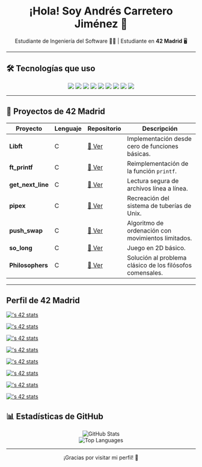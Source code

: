 <h1 align="center">¡Hola! Soy Andrés Carretero Jiménez 👋</h1>

<p align="center">
  Estudiante de Ingeniería del Software 👨‍🎓 | Estudiante en <strong>42 Madrid</strong>  🖥️
  <br>
</p>

---

## 🛠 Tecnologías que uso

<p align="center">
  <img src="https://img.shields.io/badge/Java-%23ED8B00.svg?style=for-the-badge&logo=openjdk&logoColor=white"/>
  <img src="https://img.shields.io/badge/Python-%2314354C.svg?style=for-the-badge&logo=python&logoColor=white"/>
  <img src="https://img.shields.io/badge/C-%2300599C.svg?style=for-the-badge&logo=c&logoColor=white"/>
  <img src="https://img.shields.io/badge/C++-%2300599C.svg?style=for-the-badge&logo=c%2B%2B&logoColor=white"/>
  <img src="https://img.shields.io/badge/Haskell-%235e5086.svg?style=for-the-badge&logo=haskell&logoColor=white"/>
  <img src="https://img.shields.io/badge/Bash-%234EAA25.svg?style=for-the-badge&logo=gnu-bash&logoColor=white"/>
  <img src="https://img.shields.io/badge/Git-%23F05033.svg?style=for-the-badge&logo=git&logoColor=white"/>
  <img src="https://img.shields.io/badge/Linux-%23FCC624.svg?style=for-the-badge&logo=linux&logoColor=black"/>
  <img src="https://img.shields.io/badge/JavaScript-%23F7DF1E.svg?style=for-the-badge&logo=javascript&logoColor=black"/>
</p>

---

## 🚀 Proyectos de 42 Madrid

| Proyecto       | Lenguaje | Repositorio | Descripción |
|---------------|----------|-------------|-------------|
| **Libft**      | C        | [📂 Ver](https://github.com/ancarret/Libft)         | Implementación desde cero de funciones básicas. |
| **ft_printf**  | C        | [📂 Ver](https://github.com/ancarret/ft_printf)     | Reimplementación de la función `printf`. |
| **get_next_line** | C     | [📂 Ver](https://github.com/ancarret/get_next_line) | Lectura segura de archivos línea a línea. |
| **pipex**      | C        | [📂 Ver](https://github.com/ancarret/pipex)         | Recreación del sistema de tuberías de Unix. |
| **push_swap**  | C        | [📂 Ver](https://github.com/ancarret/push_swap)     | Algoritmo de ordenación con movimientos limitados. |
| **so_long**    | C        | [📂 Ver](https://github.com/ancarret/so_long)       | Juego en 2D básico. |
| **Philosophers** | C      | [📂 Ver](https://github.com/ancarret/Philosophers)  | Solución al problema clásico de los filósofos comensales. |

---

## Perfil de 42 Madrid

[![<ancarret>'s 42 stats](https://badge.mediaplus.ma/darkblue/<ancarret>)](https://github.com/oakoudad/badge42)

[![<ancarret>'s 42 stats](https://badge.mediaplus.ma/honeytones/<ancarret>)](https://github.com/oakoudad/badge42)

[![<ancarret>'s 42 stats](https://badge.mediaplus.ma/kettlebells/<ancarret>)](https://github.com/oakoudad/badge42)

[![<ancarret>'s 42 stats](https://badge.mediaplus.ma/landscapes/<ancarret>)](https://github.com/oakoudad/badge42)

[![<ancarret>'s 42 stats](https://badge.mediaplus.ma/colorfulwaves/<ancarret>)](https://github.com/oakoudad/badge42)

[![<ancarret>'s 42 stats](https://badge.mediaplus.ma/levi/<ancarret>)](https://github.com/oakoudad/badge42)

[![<ancarret>'s 42 stats](https://badge.mediaplus.ma/greenbinary/<ancarret>)](https://github.com/oakoudad/badge42)

[![<ancarret>'s 42 stats](https://badge.mediaplus.ma/black/<ancarret>)](https://github.com/oakoudad/badge42)

## 📊 Estadísticas de GitHub

<p align="center">
  <img src="https://github-readme-stats.vercel.app/api?username=ancarret&show_icons=true&theme=radical" alt="GitHub Stats"/>
  <br>
  <img src="https://github-readme-stats.vercel.app/api/top-langs/?username=ancarret&layout=compact&theme=radical" alt="Top Languages"/>
</p>

---

<p align="center">¡Gracias por visitar mi perfil! 🌟</p>
